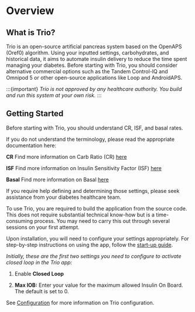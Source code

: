 # Overview

## What is Trio?
Trio is an open-source artificial pancreas system based on the OpenAPS (Oref0) algorithm. Using your inputted settings, carbohydrates, and historical data, it aims to automate insulin delivery to reduce the time spent managing your diabetes. Before starting with Trio, you should consider alternative commercial options such as the Tandem Control-IQ and Omnipod 5 or other open-source applications like Loop and AndroidAPS. 

:::{important}
_Trio is not approved by any healthcare authority. You build and run this system at your own risk._
:::

## Getting Started
Before starting with Trio, you should understand CR, ISF, and basal rates.

If you do not understand the terminology, please read the appropriate documentation here:

<b>CR</b>
Find more information on Carb Ratio (CR) [here](../settings/configuration/carbratios.md)

<b>ISF</b>
Find more information on Insulin Sensitivity Factor (ISF) [here](../settings/configuration/insulinsensitivities.md)

<b>Basal</b>
Find more information on Basal [here](../settings/configuration/basalprofile.md)

If you require help defining and determining those settings, please seek assistance from your diabetes healthcare team.

To use Trio, you are required to build the application from the source code. This does not require substantial technical know-how but is a time-consuming process. You may need to carry this out through several sessions on your first attempt.

Upon installation, you will need to configure your settings appropriately. For step-by-step instructions on using the app, follow the [start-up guide](http://diy-trio.org/start-up-guide). 

_Initially, these are the first two settings you need to configure to activate closed loop in the Trio app:_

1. Enable **Closed Loop**

2. **Max IOB:** Enter your value for the maximum allowed Insulin On Board. The default is set to 0.

See [Configuration](../settings/configuration) for more information on Trio configuration.
